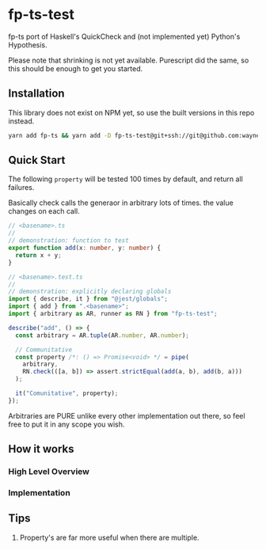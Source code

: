 # fp-ts-test

fp-ts port of Haskell's QuickCheck and (not implemented yet) Python's Hypothesis.

Please note that shrinking is not yet available.
Purescript did the same, so this should be enough to get you started.

## Installation

This library does not exist on NPM yet, so use the built versions in this repo instead.

```sh
yarn add fp-ts && yarn add -D fp-ts-test@git+ssh://git@github.com:waynevanson/fp-ts-test
```

## Quick Start

The following `property` will be tested 100 times by default, and return all failures.

Basically check calls the generaor in arbitrary lots of times. the value changes on each call.

```ts
// <basename>.ts
//
// demonstration: function to test
export function add(x: number, y: number) {
  return x + y;
}

// <basename>.test.ts
//
// demonstration: explicitly declaring globals
import { describe, it } from "@jest/globals";
import { add } from ".<basename>";
import { arbitrary as AR, runner as RN } from "fp-ts-test";

describe("add", () => {
  const arbitrary = AR.tuple(AR.number, AR.number);

  // Communitative
  const property /*: () => Promise<void> */ = pipe(
    arbitrary,
    RN.check(([a, b]) => assert.strictEqual(add(a, b), add(b, a)))
  );

  it("Comunitative", property);
});
```

Arbitraries are PURE unlike every other implementation out there, so feel free to put it in any scope you wish.

## How it works

### High Level Overview

### Implementation

## Tips

1. Property's are far more useful when there are multiple.
